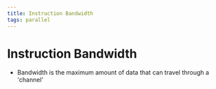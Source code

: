 ```yaml
---
title: Instruction Bandwidth
tags: parallel 
---
```


# Instruction Bandwidth
- Bandwidth is the maximum amount of data that can travel through a 'channel'
































